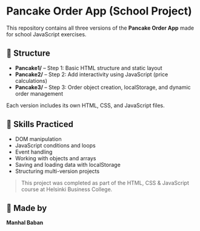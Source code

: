 # Pancake Order App (School Project)

This repository contains all three versions of the **Pancake Order App** made for school JavaScript exercises.

## 📂 Structure

- **Pancake1/** – Step 1: Basic HTML structure and static layout
- **Pancake2/** – Step 2: Add interactivity using JavaScript (price calculations)
- **Pancake3/** – Step 3: Order object creation, localStorage, and dynamic order management

Each version includes its own HTML, CSS, and JavaScript files.

## 🎯 Skills Practiced

- DOM manipulation
- JavaScript conditions and loops
- Event handling
- Working with objects and arrays
- Saving and loading data with localStorage
- Structuring multi-version projects

> This project was completed as part of the HTML, CSS & JavaScript course at Helsinki Business College.

## 🧠 Made by

**Manhal Baban**
